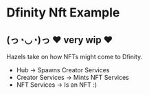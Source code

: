 # Dfinity Nft Example
## (っ◔◡◔)っ ♥ very wip ♥ 

Hazels take on how NFTs might come to Dfinity.

* Hub -> Spawns Creator Services
* Creator Services -> Mints NFT Services
* NFT Services -> Is an NFT :)

